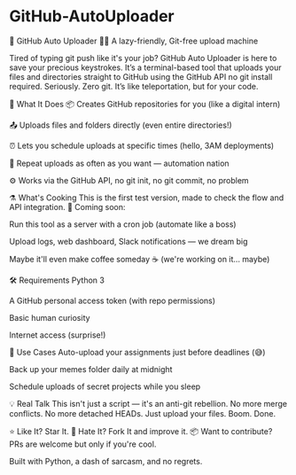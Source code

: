 # GitHub-AutoUploader

🚀 GitHub Auto Uploader 🤖✨
A lazy-friendly, Git-free upload machine

Tired of typing git push like it's your job?
GitHub Auto Uploader is here to save your precious keystrokes.
It’s a terminal-based tool that uploads your files and directories straight to GitHub using the GitHub API  no git install required.
Seriously. Zero git. It’s like teleportation, but for your code.

💼 What It Does
📦 Creates GitHub repositories for you (like a digital intern)

📤 Uploads files and folders directly (even entire directories!)

⏰ Lets you schedule uploads at specific times (hello, 3AM deployments)

🔁 Repeat uploads as often as you want — automation nation

⚙️ Works via the GitHub API, no git init, no git commit, no problem

⚗️ What's Cooking
This is the first test version, made to check the flow and API integration.
🚧 Coming soon:

Run this tool as a server with a cron job (automate like a boss)

Upload logs, web dashboard, Slack notifications — we dream big

Maybe it'll even make coffee someday ☕️ (we're working on it… maybe)

🛠 Requirements
Python 3

A GitHub personal access token (with repo permissions)

Basic human curiosity

Internet access (surprise!)

📅 Use Cases
Auto-upload your assignments just before deadlines (😅)

Back up your memes folder daily at midnight

Schedule uploads of secret projects while you sleep

💡 Real Talk
This isn't just a script — it's an anti-git rebellion.
No more merge conflicts. No more detached HEADs.
Just upload your files. Boom. Done.

⭐ Like It? Star It.
🧪 Hate It? Fork It and improve it.
📦 Want to contribute? PRs are welcome but only if you're cool.

Built with Python, a dash of sarcasm, and no regrets.

